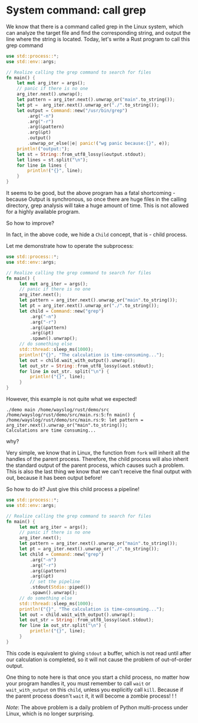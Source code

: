 # System command: call grep

We know that there is a command called grep in the Linux system, which can analyze the target file and find the corresponding string, and output the line where the string is located.
Today, let's write a Rust program to call this grep command

```rust
use std::process::*;
use std::env::args;

// Realize calling the grep command to search for files
fn main() {
    let mut arg_iter = args();
    // panic if there is no one
    arg_iter.next().unwrap();
    let pattern = arg_iter.next().unwrap_or("main".to_string());
    let pt =  arg_iter.next().unwrap_or("./".to_string());
    let output = Command::new("/usr/bin/grep")
        .arg("-n")
        .arg("-r")
        .arg(&pattern)
        .arg(&pt)
        .output()
        .unwrap_or_else(|e| panic!("wg panic because:{}", e));
    println!("output:");
    let st = String::from_utf8_lossy(&output.stdout);
    let lines = st.split("\n");
    for line in lines {
        println!("{}", line);
    }
}

```

It seems to be good, but the above program has a fatal shortcoming - because Output is synchronous, so once there are huge files in the calling directory, grep analysis will take a huge amount of time. This is not allowed for a highly available program.

So how to improve?

In fact, in the above code, we hide a `Child` concept, that is - child process.

Let me demonstrate how to operate the subprocess:

```rust
use std::process::*;
use std::env::args;

// Realize calling the grep command to search for files
fn main() {
     let mut arg_iter = args();
     // panic if there is no one
     arg_iter.next();
     let pattern = arg_iter.next().unwrap_or("main".to_string());
     let pt = arg_iter.next().unwrap_or("./".to_string());
     let child = Command::new("grep")
         .arg("-n")
         .arg("-r")
         .arg(&pattern)
         .arg(&pt)
         .spawn().unwrap();
     // do something else
     std::thread::sleep_ms(1000);
     println!("{}", "The calculation is time-consuming...");
     let out = child.wait_with_output().unwrap();
     let out_str = String::from_utf8_lossy(&out.stdout);
     for line in out_str. split("\n") {
         println!("{}", line);
     }
}

```

However, this example is not quite what we expected!

```
./demo main /home/wayslog/rust/demo/src
/home/wayslog/rust/demo/src/main.rs:5:fn main() {
/home/wayslog/rust/demo/src/main.rs:9: let pattern = arg_iter.next().unwrap_or("main".to_string());
Calculations are time consuming...

```

why?

Very simple, we know that in Linux, the function from `fork` will inherit all the handles of the parent process. Therefore, the child process will also inherit the standard output of the parent process, which causes such a problem. This is also the last thing we know that we can't receive the final output with out, because it has been output before!

So how to do it? Just give this child process a pipeline!

```rust
use std::process::*;
use std::env::args;

// Realize calling the grep command to search for files
fn main() {
     let mut arg_iter = args();
     // panic if there is no one
     arg_iter.next();
     let pattern = arg_iter.next().unwrap_or("main".to_string());
     let pt = arg_iter.next().unwrap_or("./".to_string());
     let child = Command::new("grep")
         .arg("-n")
         .arg("-r")
         .arg(&pattern)
         .arg(&pt)
         // set the pipeline
         .stdout(Stdio::piped())
         .spawn().unwrap();
     // do something else
     std::thread::sleep_ms(1000);
     println!("{}", "The calculation is time-consuming...");
     let out = child.wait_with_output().unwrap();
     let out_str = String::from_utf8_lossy(&out.stdout);
     for line in out_str.split("\n") {
         println!("{}", line);
     }
}
```

This code is equivalent to giving `stdout` a buffer, which is not read until after our calculation is completed, so it will not cause the problem of out-of-order output.

One thing to note here is that once you start a child process, no matter how your program handles it, you must remember to call `wait` or `wait_with_output` on this `child`, unless you explicitly call `kill`. Because if the parent process doesn't `wait` it, it will become a zombie process! ! !

*Note*: The above problem is a daily problem of Python multi-process under Linux, which is no longer surprising.

